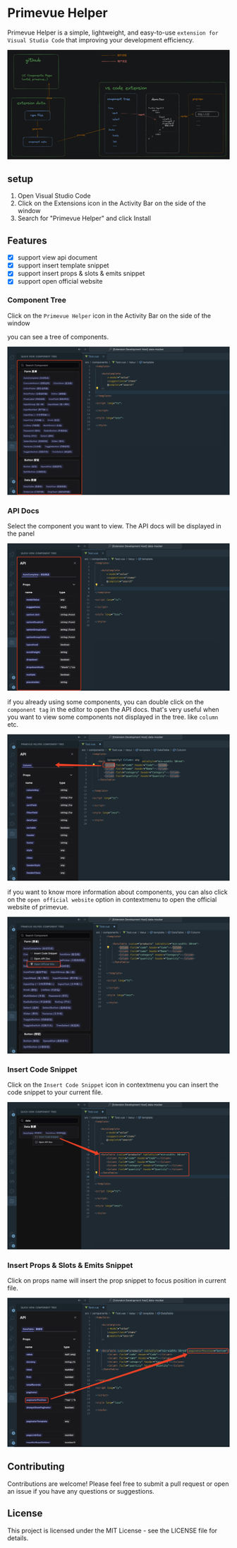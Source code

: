 # Primevue Helper
Primevue Helper is a simple, lightweight, and easy-to-use `extension for Visual Studio Code` that improving your development efficiency.

![alt text](./docs_assets/image.png)

## setup

1. Open Visual Studio Code
2. Click on the Extensions icon in the Activity Bar on the side of the window
3. Search for "Primevue Helper" and click Install

## Features

- [x] support view api document
- [x] support insert template snippet
- [x] support insert props & slots & emits snippet
- [x] support open official website

### Component Tree
Click on the `Primevue Helper` icon in the Activity Bar on the side of the window

you can see a tree of components.

![alt text](./docs_assets/image-2.png)

### API Docs
Select the component you want to view. The API docs will be displayed in the panel

![alt text](./docs_assets/image-4.png)

if you already using some components, you can double click on the `component tag` in the editor to open the API docs. that's very useful when you want to view some components not displayed in the tree. like `column` etc.

![alt text](./docs_assets/image-6.png)

if you want to know more information about components, you can also click on the `open official website` option in contextmenu to open the official website of primevue.

![alt text](./docs_assets/image-7.png)

### Insert Code Snippet
Click on the `Insert Code Snippet` icon in contextmenu you can insert the code snippet to your current file.

![alt text](./docs_assets/image-5.png)

### Insert Props & Slots & Emits Snippet
Click on props name will insert the prop snippet to focus position in current file.

![alt text](./docs_assets/image-3.png)

## Contributing

Contributions are welcome! Please feel free to submit a pull request or open an issue if you have any questions or suggestions.

## License

This project is licensed under the MIT License - see the LICENSE file for details.